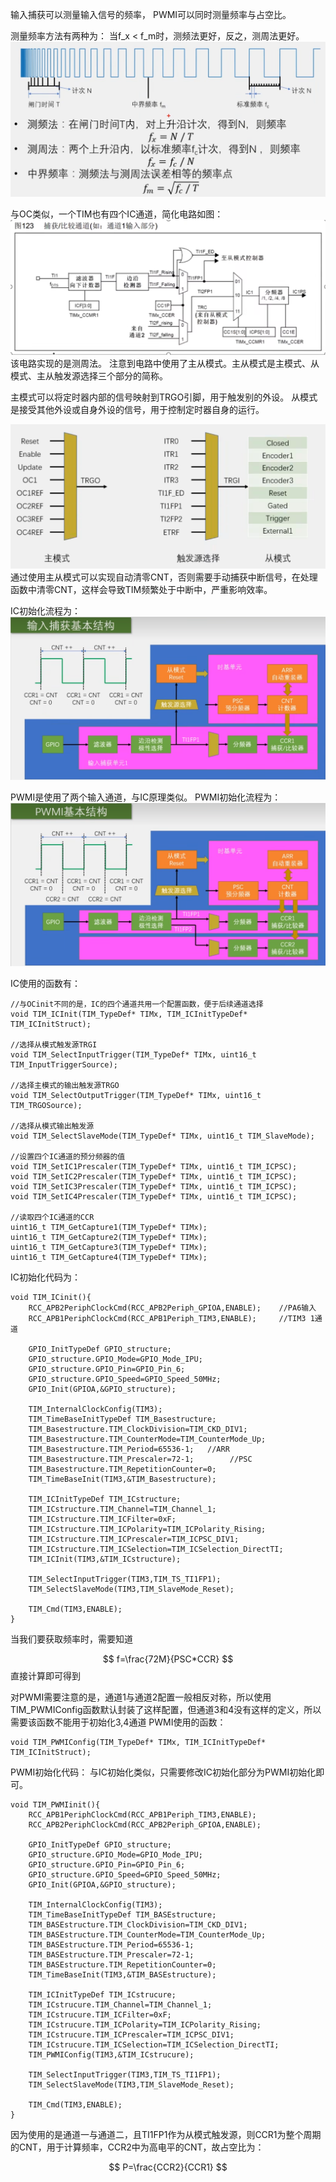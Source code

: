 输入捕获可以测量输入信号的频率，
PWMI可以同时测量频率与占空比。

测量频率方法有两种为：
当f_x < f_m时，测频法更好，反之，测周法更好。
![alt text](<截图 2025-08-06 08-51-36.png>)

与OC类似，一个TIM也有四个IC通道，简化电路如图：
![alt text](<截图 2025-08-06 08-57-39.png>)
该电路实现的是测周法。
注意到电路中使用了主从模式。主从模式是主模式、从模式、主从触发源选择三个部分的简称。

主模式可以将定时器内部的信号映射到TRGO引脚，用于触发别的外设。
从模式是接受其他外设或自身外设的信号，用于控制定时器自身的运行。

![alt text](<截图 2025-08-06 09-06-09.png>)
通过使用主从模式可以实现自动清零CNT，否则需要手动捕获中断信号，在处理函数中清零CNT，这样会导致TIM频繁处于中断中，严重影响效率。

IC初始化流程为：
![alt text](<截图 2025-08-06 09-19-44.png>)


PWMI是使用了两个输入通道，与IC原理类似。
PWMI初始化流程为：
![alt text](<截图 2025-08-06 09-21-40.png>)


IC使用的函数有：
```
//与OCinit不同的是，IC的四个通道共用一个配置函数，便于后续通道选择
void TIM_ICInit(TIM_TypeDef* TIMx, TIM_ICInitTypeDef* TIM_ICInitStruct);

//选择从模式触发源TRGI
void TIM_SelectInputTrigger(TIM_TypeDef* TIMx, uint16_t TIM_InputTriggerSource);

//选择主模式的输出触发源TRGO
void TIM_SelectOutputTrigger(TIM_TypeDef* TIMx, uint16_t TIM_TRGOSource);

//选择从模式输出触发源
void TIM_SelectSlaveMode(TIM_TypeDef* TIMx, uint16_t TIM_SlaveMode);

//设置四个IC通道的预分频器的值
void TIM_SetIC1Prescaler(TIM_TypeDef* TIMx, uint16_t TIM_ICPSC);
void TIM_SetIC2Prescaler(TIM_TypeDef* TIMx, uint16_t TIM_ICPSC);
void TIM_SetIC3Prescaler(TIM_TypeDef* TIMx, uint16_t TIM_ICPSC);
void TIM_SetIC4Prescaler(TIM_TypeDef* TIMx, uint16_t TIM_ICPSC);

//读取四个IC通道的CCR
uint16_t TIM_GetCapture1(TIM_TypeDef* TIMx);
uint16_t TIM_GetCapture2(TIM_TypeDef* TIMx);
uint16_t TIM_GetCapture3(TIM_TypeDef* TIMx);
uint16_t TIM_GetCapture4(TIM_TypeDef* TIMx);
```

IC初始化代码为：
```
void TIM_ICinit(){
    RCC_APB2PeriphClockCmd(RCC_APB2Periph_GPIOA,ENABLE);    //PA6输入
    RCC_APB1PeriphClockCmd(RCC_APB1Periph_TIM3,ENABLE);     //TIM3 1通道

    GPIO_InitTypeDef GPIO_structure;
    GPIO_structure.GPIO_Mode=GPIO_Mode_IPU;
    GPIO_structure.GPIO_Pin=GPIO_Pin_6;
    GPIO_structure.GPIO_Speed=GPIO_Speed_50MHz;
    GPIO_Init(GPIOA,&GPIO_structure);

    TIM_InternalClockConfig(TIM3);
    TIM_TimeBaseInitTypeDef TIM_Basestructure;
    TIM_Basestructure.TIM_ClockDivision=TIM_CKD_DIV1;
    TIM_Basestructure.TIM_CounterMode=TIM_CounterMode_Up;
    TIM_Basestructure.TIM_Period=65536-1;   //ARR
    TIM_Basestructure.TIM_Prescaler=72-1;        //PSC
    TIM_Basestructure.TIM_RepetitionCounter=0;
    TIM_TimeBaseInit(TIM3,&TIM_Basestructure);

    TIM_ICInitTypeDef TIM_ICstructure;
    TIM_ICstructure.TIM_Channel=TIM_Channel_1;
    TIM_ICstructure.TIM_ICFilter=0xF;
    TIM_ICstructure.TIM_ICPolarity=TIM_ICPolarity_Rising;
    TIM_ICstructure.TIM_ICPrescaler=TIM_ICPSC_DIV1;
    TIM_ICstructure.TIM_ICSelection=TIM_ICSelection_DirectTI;
    TIM_ICInit(TIM3,&TIM_ICstructure);

    TIM_SelectInputTrigger(TIM3,TIM_TS_TI1FP1);
    TIM_SelectSlaveMode(TIM3,TIM_SlaveMode_Reset);

    TIM_Cmd(TIM3,ENABLE);
}
```

当我们要获取频率时，需要知道

$$
f=\frac{72M}{PSC*CCR}
$$
直接计算即可得到

对PWMI需要注意的是，通道1与通道2配置一般相反对称，所以使用TIM_PWMIConfig函数默认封装了这样配置，但通道3和4没有这样的定义，所以需要该函数不能用于初始化3,4通道
PWMI使用的函数：
```
void TIM_PWMIConfig(TIM_TypeDef* TIMx, TIM_ICInitTypeDef* TIM_ICInitStruct);
```

PWMI初始化代码：
与IC初始化类似，只需要修改IC初始化部分为PWMI初始化即可。
```
void TIM_PWMIinit(){
    RCC_APB1PeriphClockCmd(RCC_APB1Periph_TIM3,ENABLE);
    RCC_APB2PeriphClockCmd(RCC_APB2Periph_GPIOA,ENABLE);

    GPIO_InitTypeDef GPIO_structure;
    GPIO_structure.GPIO_Mode=GPIO_Mode_IPU;
    GPIO_structure.GPIO_Pin=GPIO_Pin_6;
    GPIO_structure.GPIO_Speed=GPIO_Speed_50MHz;
    GPIO_Init(GPIOA,&GPIO_structure);

    TIM_InternalClockConfig(TIM3);
    TIM_TimeBaseInitTypeDef TIM_BASEstructure;
    TIM_BASEstructure.TIM_ClockDivision=TIM_CKD_DIV1;
    TIM_BASEstructure.TIM_CounterMode=TIM_CounterMode_Up;
    TIM_BASEstructure.TIM_Period=65536-1;
    TIM_BASEstructure.TIM_Prescaler=72-1;
    TIM_BASEstructure.TIM_RepetitionCounter=0;
    TIM_TimeBaseInit(TIM3,&TIM_BASEstructure);

    TIM_ICInitTypeDef TIM_ICstrucure;
    TIM_ICstrucure.TIM_Channel=TIM_Channel_1;
    TIM_ICstrucure.TIM_ICFilter=0xF;
    TIM_ICstrucure.TIM_ICPolarity=TIM_ICPolarity_Rising;
    TIM_ICstrucure.TIM_ICPrescaler=TIM_ICPSC_DIV1;
    TIM_ICstrucure.TIM_ICSelection=TIM_ICSelection_DirectTI;
    TIM_PWMIConfig(TIM3,&TIM_ICstrucure);

    TIM_SelectInputTrigger(TIM3,TIM_TS_TI1FP1);
    TIM_SelectSlaveMode(TIM3,TIM_SlaveMode_Reset);

    TIM_Cmd(TIM3,ENABLE);
}
```
因为使用的是通道一与通道二，且TI1FP1作为从模式触发源，则CCR1为整个周期的CNT，用于计算频率，CCR2中为高电平的CNT，故占空比为：

$$
P=\frac{CCR2}{CCR1}
$$
